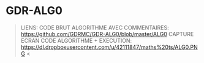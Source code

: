 GDR-ALG0
========

> LIENS:
CODE BRUT ALGORITHME AVEC COMMENTAIRES: https://github.com/GDRMC/GDR-ALG0/blob/master/ALG0
CAPTURE ECRAN CODE ALGORITHME + EXECUTION: https://dl.dropboxusercontent.com/u/42111847/maths%20ts/ALG0.PNG
<
